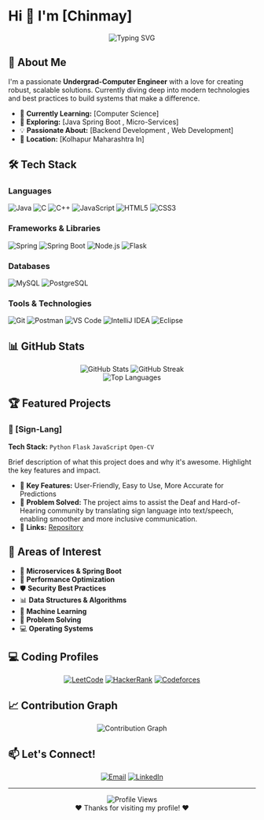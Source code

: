 # Hi 👋 I'm [Chinmay]

<div align="center">
  <img src="https://readme-typing-svg.herokuapp.com?font=Fira+Code&pause=1000&color=2E9FFF&center=true&vCenter=true&width=435&lines=Problem+Solver;Tech+Enthusiast;Tech-Driven" alt="Typing SVG" />
</div>

## 🚀 About Me

I'm a passionate **Undergrad-Computer Engineer** with a love for creating robust, scalable solutions. Currently diving deep into modern technologies and best practices to build systems that make a difference.

- 🔭 **Currently Learning:** [Computer Science]
- 🌱 **Exploring:** [Java Spring Boot , Micro-Services]
- 💡 **Passionate About:** [Backend Development , Web Development]
- 📍 **Location:** [Kolhapur Maharashtra In]

## 🛠️ Tech Stack

### Languages
![Java](https://img.shields.io/badge/java-%23ED8B00.svg?style=for-the-badge&logo=openjdk&logoColor=white)
![C](https://img.shields.io/badge/c-%2300599C.svg?style=for-the-badge&logo=c&logoColor=white)
![C++](https://img.shields.io/badge/c++-%2300599C.svg?style=for-the-badge&logo=c%2B%2B&logoColor=white)
![JavaScript](https://img.shields.io/badge/javascript-%23323330.svg?style=for-the-badge&logo=javascript&logoColor=%23F7DF1E)
![HTML5](https://img.shields.io/badge/html5-%23E34F26.svg?style=for-the-badge&logo=html5&logoColor=white)
![CSS3](https://img.shields.io/badge/css3-%231572B6.svg?style=for-the-badge&logo=css3&logoColor=white)

### Frameworks & Libraries
![Spring](https://img.shields.io/badge/spring-%236DB33F.svg?style=for-the-badge&logo=spring&logoColor=white)
![Spring Boot](https://img.shields.io/badge/Spring_Boot-F2F4F9?style=for-the-badge&logo=spring-boot)
![Node.js](https://img.shields.io/badge/node.js-6DA55F?style=for-the-badge&logo=node.js&logoColor=white)
![Flask](https://img.shields.io/badge/flask-%23000.svg?style=for-the-badge&logo=flask&logoColor=white)
### Databases
![MySQL](https://img.shields.io/badge/mysql-%2300f.svg?style=for-the-badge&logo=mysql&logoColor=white)
![PostgreSQL](https://img.shields.io/badge/postgresql-%23316192.svg?style=for-the-badge&logo=postgresql&logoColor=white)

### Tools & Technologies
![Git](https://img.shields.io/badge/git-%23F05033.svg?style=for-the-badge&logo=git&logoColor=white)
![Postman](https://img.shields.io/badge/Postman-FF6C37?style=for-the-badge&logo=postman&logoColor=white)
![VS Code](https://img.shields.io/badge/VS%20Code-0078d4.svg?style=for-the-badge&logo=visual-studio-code&logoColor=white)
![IntelliJ IDEA](https://img.shields.io/badge/IntelliJIDEA-000000.svg?style=for-the-badge&logo=intellij-idea&logoColor=white)
![Eclipse](https://img.shields.io/badge/eclipse-000000.svg?style=for-the-badge&logo=intellij-idea&logoColor=white)

## 📊 GitHub Stats

<div align="center">
  <img src="https://github-readme-stats.vercel.app/api?username=ChinmayK-37&theme=tokyonight&hide_border=true&include_all_commits=true&count_private=true" alt="GitHub Stats" />
  <img src="https://github-readme-streak-stats.herokuapp.com/?user=ChinmayK-37&theme=tokyonight&hide_border=true" alt="GitHub Streak" />
</div>

<div align="center">
  <img src="https://github-readme-stats.vercel.app/api/top-langs/?username=ChinmayK-37&theme=tokyonight&hide_border=true&include_all_commits=true&count_private=true&layout=compact" alt="Top Languages" />
</div>

## 🏆 Featured Projects

### 🔌 [Sign-Lang]
**Tech Stack:** `Python` `Flask` `JavaScript` `Open-CV`

Brief description of what this project does and why it's awesome. Highlight the key features and impact.

- 🌟 **Key Features:** User-Friendly, Easy to Use, More Accurate for Predictions
- 🎯 **Problem Solved:** The project aims to assist the Deaf and Hard-of-Hearing community by translating sign language into text/speech, enabling smoother and more inclusive communication.
- 🔗 **Links:**  [Repository](https://github.com/ChinmayK-37/Eclipse_Workspace)
  
## 🌟 Areas of Interest


- 🔄 **Microservices & Spring Boot**
- 🚀 **Performance Optimization**
- 🛡️ **Security Best Practices**
- 📊 **Data Structures & Algorithms**
- 🤖 **Machine Learning**
- 🧩 **Problem Solving**
- 💻 **Operating Systems**

## 💻 Coding Profiles

<div align="center">

[![LeetCode](https://img.shields.io/badge/LeetCode-000000?style=for-the-badge&logo=LeetCode&logoColor=#d16c06)](https://leetcode.com/u/Ciken_37/)
[![HackerRank](https://img.shields.io/badge/-Hackerrank-2EC866?style=for-the-badge&logo=HackerRank&logoColor=white)](https://www.hackerrank.com/profile/chinmay_kbyte)
[![Codeforces](https://img.shields.io/badge/Codeforces-445f9d?style=for-the-badge&logo=Codeforces&logoColor=white)](https://codeforces.com/profile/Chinmay-37)

</div>

## 📈 Contribution Graph

<div align="center">
  <img src="https://github-readme-activity-graph.vercel.app/graph?username=ChinmayK-37&theme=tokyo-night&hide_border=true" alt="Contribution Graph" />
</div>


## 📫 Let's Connect!

<div align="center">

[![Email](https://img.shields.io/badge/Email-D14836?style=for-the-badge&logo=gmail&logoColor=white)](mailto:chinmay.kbyte@gmail.com)
[![LinkedIn](https://img.shields.io/badge/LinkedIn-0077B5?style=for-the-badge&logo=linkedin&logoColor=white)](https://www.linkedin.com/in/chinmay-kulkarni-b61a97286/)

</div>

---

<div align="center">
  <img src="https://komarev.com/ghpvc/?username=ChinmayK-37&label=Profile%20views&color=0e75b6&style=flat" alt="Profile Views" />
</div>

<div align="center">
  ❤️ Thanks for visiting my profile! ❤️
</div>
